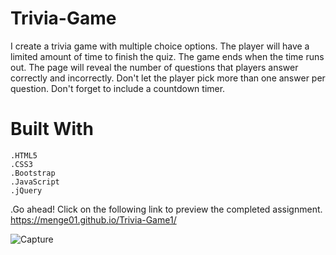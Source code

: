 # Trivia-Game

I create a trivia game  with multiple choice options. The player will have a limited amount of time to finish the quiz. The game ends when the time runs out. The page will reveal the number of questions that players answer correctly and incorrectly. Don't let the player pick more than one answer per question. Don't forget to include a countdown timer.

# Built With
    .HTML5
    .CSS3
    .Bootstrap 
    .JavaScript
    .jQuery

.Go ahead! Click on the following link to preview the completed assignment.
https://menge01.github.io/Trivia-Game1/
  

![Capture](https://user-images.githubusercontent.com/39536292/56621367-2cd69300-65fa-11e9-97e3-e0db05363a51.GIF)
